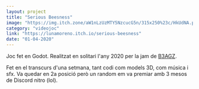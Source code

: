 ```yaml
---
layout: project
title: "Serious Beesness"
image: "https://img.itch.zone/aW1nLzUzMTY5NzcucG5n/315x250%23c/HkUdNA.png"
category: "videojoc"
link: "https://lunamoreno.itch.io/serious-beesness"
date: "01-04-2020"
---
```

Joc fet en Godot. Realitzat en solitari l'any 2020 per la jam de [B3AGZ](https://itch.io/jam/b3agz-jam/rate/937419).

Fet en el transcurs d'una setmana, tant codi com models 3D, com música i sfx. Va quedar en 2a posició però un random em va premiar amb 3 mesos de Discord nitro (lol).